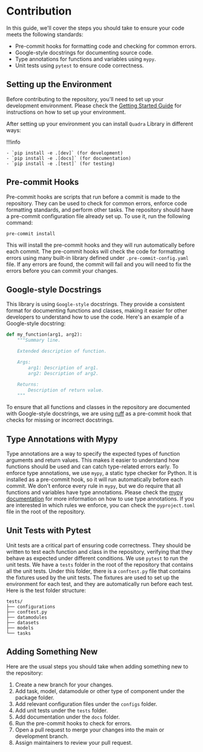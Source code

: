 # Contribution

In this guide, we'll cover the steps you should take to ensure your code meets the following standards:

- Pre-commit hooks for formatting code and checking for common errors.
- Google-style docstrings for documenting source code.
- Type annotations for functions and variables using `mypy`.
- Unit tests using `pytest` to ensure code correctness.

## Setting up the Environment

Before contributing to the repository, you'll need to set up your development environment. Please check the [Getting Started Guide](../getting_started.md) for instructions on how to set up your environment.

After setting up your environment you can install `Quadra` Library in different ways:

!!!info

    - `pip install -e .[dev]` (for development) 
    - `pip install -e .[docs]` (for documentation)
    - `pip install -e .[test]` (for testing)

## Pre-commit Hooks

Pre-commit hooks are scripts that run before a commit is made to the repository. They can be used to check for common errors, enforce code formatting standards, and perform other tasks. The repository should have a pre-commit configuration file already set up. To use it, run the following command:

```
pre-commit install
```

This will install the pre-commit hooks and they will run automatically before each commit. The pre-commit hooks will check the code for formatting errors using many built-in library defined under `.pre-commit-config.yaml` file. If any errors are found, the commit will fail and you will need to fix the errors before you can commit your changes.

## Google-style Docstrings

This library is using `Google-style` docstrings. They provide a consistent format for documenting functions and classes, making it easier for other developers to understand how to use the code. Here's an example of a Google-style docstring:

```python
def my_function(arg1, arg2):
    """Summary line.

    Extended description of function.

    Args:
        arg1: Description of arg1.
        arg2: Description of arg2.

    Returns:
        Description of return value.
    """
```

To ensure that all functions and classes in the repository are documented with Google-style docstrings, we are using [ruff](https://github.com/charliermarsh/ruff) as a pre-commit hook that checks for missing or incorrect docstrings.

## Type Annotations with Mypy

Type annotations are a way to specify the expected types of function arguments and return values. This makes it easier to understand how functions should be used and can catch type-related errors early. To enforce type annotations, we use `mypy`, a static type checker for Python. It is installed as a pre-commit hook, so it will run automatically before each commit. We don't enforce every rule in `mypy`, but we do require that all functions and variables have type annotations. Please check the [mypy documentation](https://mypy.readthedocs.io/en/stable/) for more information on how to use type annotations. If you are interested in which rules we enforce, you can check the `pyproject.toml` file in the root of the repository.

## Unit Tests with Pytest

Unit tests are a critical part of ensuring code correctness. They should be written to test each function and class in the repository, verifying that they behave as expected under different conditions. We use `pytest` to run the unit tests. We have a `tests` folder in the root of the repository that contains all the unit tests. Under this folder, there is a `conftest.py` file that contains the fixtures used by the unit tests. The fixtures are used to set up the environment for each test, and they are automatically run before each test. Here is the test folder structure:

```tree
tests/
├── configurations
├── conftest.py
├── datamodules
├── datasets
├── models
└── tasks
```

## Adding Something New

Here are the usual steps you should take when adding something new to the repository:

1. Create a new branch for your changes.
2. Add task, model, datamodule or other type of component under the package folder.
3. Add relevant configuration files under the `configs` folder.
4. Add unit tests under the `tests` folder.
5. Add documentation under the `docs` folder.
6. Run the pre-commit hooks to check for errors.
7. Open a pull request to merge your changes into the main or development branch.
8. Assign maintainers to review your pull request.
